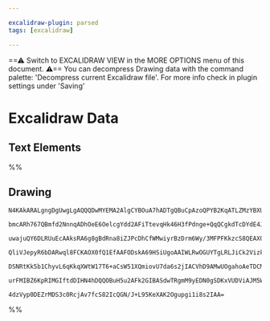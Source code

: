 ```yaml
---

excalidraw-plugin: parsed
tags: [excalidraw]

---
```

==⚠  Switch to EXCALIDRAW VIEW in the MORE OPTIONS menu of this document. ⚠== You can decompress Drawing data with the command palette: 'Decompress current Excalidraw file'. For more info check in plugin settings under 'Saving'


# Excalidraw Data
## Text Elements
%%
## Drawing
```compressed-json
N4KAkARALgngDgUwgLgAQQQDwMYEMA2AlgCYBOuA7hADTgQBuCpAzoQPYB2KqATLZMzYBXUtiRoIACyhQ4zZAHoFAc0JRJQgEYA6bGwC2CgF7N6hbEcK4OCtptbErHALRY8RMpWdx8Q1TdIEfARcZgRmBShcZQUebQA2bQB2GjoghH0EDihmbgBtcDBQMBKIEm4IZgArAFFsAE5MAGUARwA5AAYatQBWGswAQQAtAGshI1SSyFhECtxSUjYqflLM

bmcARh767QBmfd2NnnqADhOeE6OelcgYdd2AFiTtevqHk46H3fPdnge+QqQCgkdTcDYdE4JeLQk5JDobDZJDaw66AqQIQjKaTcB49PYHL49Do9E7bXZJVFTCDWZTBbgdG6VKCLEYIADCbHwbFIFQAxBsEAKBZNSppcNgRspFkIOMQOVyeRJmdZmHB5lkoCLIAAzQj4fBNWB0iSCDxapkshAAdRBkm4AKpzGZbFZhpgxvQpvKjOlWI44VyaA2jLYa

uwajuQY6DLRUuEcAAksRA6g8gBdRna8iZJPcDhCfWMwiyrBzDrm6Wy/3MFPFKkzcS8QEAX0ZYQQxHtuM+lySD0ZjBY7C4QeDaMHrE4bU4YjBv12byePX7aMIzAAIukoB3uNqCGFGZphLKasFMtkU/nC2ihHBiLht52g0lyR1Xjx4jxoydGUQOCM8wLfBfzYCUdzQPd8APNE4DYYscnyQEwAKKYShjVCwA6JCMyQlDUPBSFoRhOEESRFEbhKXF8X2

QliVJepyR6bDARwql8FCKAOX0fQ1EfAAFODskA69HSiUgoAAIWLRwOGUYTgLRLJiCk2VizktArwU0T5igAYFiWSQQifVBNMZJS9MWChDNwYzqX05ZFPwI8KHA1BILCQpm3AVjqTgOBDQfRs62gQzMgqIgsU1FYGEIBAKAk8VJUrOVOW5PltQyzKRQgbARECbIE23fRDUteU0okflBSq7LcoWDVCoyBKJTjGUUoVCplQ4VV1SE6LavyqAGv0AAxPU

DSNRtKk5b1ChyvL6qKkqXWtW17T6+aCsW51XQmiovU7da6s2jIACVhD9AMwUOgahoAeTDCMwWja6FoyYbOCgYbcB4/BI1QSlIH616Ro+ppCCMRsvxe479AAFSwXSIpHdBgm1KLZqBmGAvEiyDKM+TocGoqallXGrPxiR5ksmqNqJjIydh+BJuS7LmGwRZ9QADRxfZtAByp2c5fAAE0cVObRox6HhkSJElthXUojDYAxuDrSB6AIIRGw2TzCaGs7W

urFMIBZ6KpRIMGIftdDIHN4hDQQOBuH5u2AFk2GIBASdwTRgmM9yEDN0gSDKxVUDViAJM5WzSGUMUAAppaSaheERFOk5Tjo+YASnNE6EGUAt5gqWOE54XYGV4Cv0+r1As56XPdYx2mltZe6oGHS8gOirNvoQfOS2D2TVcUjgfb97hmS1xlsCIJ20CnwO0THsKF9Iae0WEKA/0bRem9KOwqgQbAciaMe4Hdz3vd91yA+i8UO8YWHlfwEf6yZvb0hP

4dzVyp0DEZrMDS3c0RcjAv7fcS82IcQGN/J+L95KeXAK2Ogupgi1i8s2IAA=
```
%%